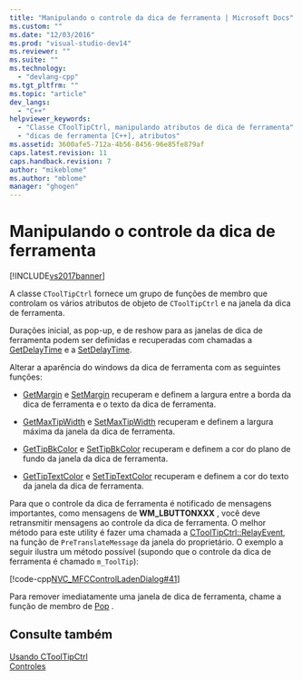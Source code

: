 ```yaml
---
title: "Manipulando o controle da dica de ferramenta | Microsoft Docs"
ms.custom: ""
ms.date: "12/03/2016"
ms.prod: "visual-studio-dev14"
ms.reviewer: ""
ms.suite: ""
ms.technology: 
  - "devlang-cpp"
ms.tgt_pltfrm: ""
ms.topic: "article"
dev_langs: 
  - "C++"
helpviewer_keywords: 
  - "Classe CToolTipCtrl, manipulando atributos de dica de ferramenta"
  - "dicas de ferramenta [C++], atributos"
ms.assetid: 3600afe5-712a-4b56-8456-96e85fe879af
caps.latest.revision: 11
caps.handback.revision: 7
author: "mikeblome"
ms.author: "mblome"
manager: "ghogen"
---
```

# Manipulando o controle da dica de ferramenta
[!INCLUDE[vs2017banner](../assembler/inline/includes/vs2017banner.md)]

A classe `CToolTipCtrl` fornece um grupo de funções de membro que controlam os vários atributos de objeto de `CToolTipCtrl` e na janela da dica de ferramenta.  
  
 Durações inicial, as pop\-up, e de reshow para as janelas de dica de ferramenta podem ser definidas e recuperadas com chamadas a [GetDelayTime](../Topic/CToolTipCtrl::GetDelayTime.md) e a [SetDelayTime](../Topic/CToolTipCtrl::SetDelayTime.md).  
  
 Alterar a aparência do windows da dica de ferramenta com as seguintes funções:  
  
-   [GetMargin](../Topic/CToolTipCtrl::GetMargin.md) e [SetMargin](../Topic/CToolTipCtrl::SetMargin.md) recuperam e definem a largura entre a borda da dica de ferramenta e o texto da dica de ferramenta.  
  
-   [GetMaxTipWidth](../Topic/CToolTipCtrl::GetMaxTipWidth.md) e [SetMaxTipWidth](../Topic/CToolTipCtrl::SetMaxTipWidth.md) recuperam e definem a largura máxima da janela da dica de ferramenta.  
  
-   [GetTipBkColor](../Topic/CToolTipCtrl::GetTipBkColor.md) e [SetTipBkColor](../Topic/CToolTipCtrl::SetTipBkColor.md) recuperam e definem a cor do plano de fundo da janela da dica de ferramenta.  
  
-   [GetTipTextColor](../Topic/CToolTipCtrl::GetTipTextColor.md) e [SetTipTextColor](../Topic/CToolTipCtrl::SetTipTextColor.md) recuperam e definem a cor do texto da janela da dica de ferramenta.  
  
 Para que o controle da dica de ferramenta é notificado de mensagens importantes, como mensagens de **WM\_LBUTTONXXX** , você deve retransmitir mensagens ao controle da dica de ferramenta.  O melhor método para este utility é fazer uma chamada a [CToolTipCtrl::RelayEvent](../Topic/CToolTipCtrl::RelayEvent.md), na função de `PreTranslateMessage` da janela do proprietário.  O exemplo a seguir ilustra um método possível \(supondo que o controle da dica de ferramenta é chamado `m_ToolTip`\):  
  
 [!code-cpp[NVC_MFCControlLadenDialog#41](../mfc/codesnippet/CPP/manipulating-the-tool-tip-control_1.cpp)]  
  
 Para remover imediatamente uma janela de dica de ferramenta, chame a função de membro de [Pop](../Topic/CToolTipCtrl::Pop.md) .  
  
## Consulte também  
 [Usando CToolTipCtrl](../mfc/using-ctooltipctrl.md)   
 [Controles](../mfc/controls-mfc.md)
